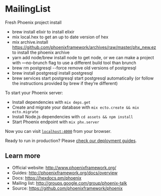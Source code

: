 # MailingList

Fresh Phoenix project install
* brew install elixir to install elixir
* mix local.hex to get an up to date version of hex
* mix archive.install https://github.com/phoenixframework/archives/raw/master/phx_new.ez to install the phoenix archive
* yarn add node/brew install node to get node, or we can make a project with —no-brunch flag to use a different build tool than brunch
* brew rm postgresql --force remove old versions of postgresql
* brew install postgresql install postgresql
* brew services start postgresql start postgresql automatically (or follow the instructions provided by brew if they’re different)

To start your Phoenix server:

  * Install dependencies with `mix deps.get`
  * Create and migrate your database with `mix ecto.create && mix ecto.migrate`
  * Install Node.js dependencies with `cd assets && npm install`
  * Start Phoenix endpoint with `mix phx.server`

Now you can visit [`localhost:4000`](http://localhost:4000) from your browser.

Ready to run in production? Please [check our deployment guides](http://www.phoenixframework.org/docs/deployment).

## Learn more

  * Official website: http://www.phoenixframework.org/
  * Guides: http://phoenixframework.org/docs/overview
  * Docs: https://hexdocs.pm/phoenix
  * Mailing list: http://groups.google.com/group/phoenix-talk
  * Source: https://github.com/phoenixframework/phoenix
